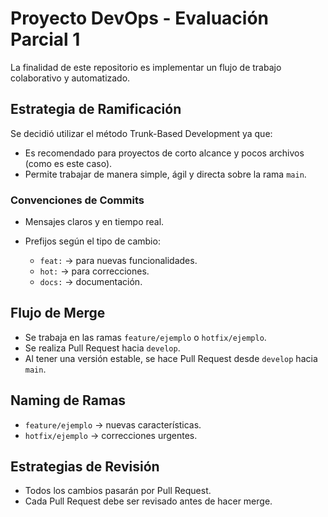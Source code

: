 # Proyecto DevOps - Evaluación Parcial 1

La finalidad de este repositorio es implementar un flujo de trabajo
colaborativo y automatizado.

## Estrategia de Ramificación

Se decidió utilizar el método Trunk-Based Development ya que:

- Es recomendado para proyectos de corto alcance y pocos archivos (como es este caso).
- Permite trabajar de manera simple, ágil y directa sobre la rama `main`.

### Convenciones de Commits

- Mensajes claros y en tiempo real.
- Prefijos según el tipo de cambio:

  - `feat:` → para nuevas funcionalidades.
  - `hot:` → para correcciones.
  - `docs:` → documentación.

## Flujo de Merge

- Se trabaja en las ramas `feature/ejemplo` o `hotfix/ejemplo`.
- Se realiza Pull Request hacia `develop`.
- Al tener una versión estable, se hace Pull Request desde `develop`
  hacia `main`.

## Naming de Ramas

- `feature/ejemplo` → nuevas características.
- `hotfix/ejemplo` → correcciones urgentes.

## Estrategias de Revisión

- Todos los cambios pasarán por Pull Request.
- Cada Pull Request debe ser revisado antes de hacer merge.
